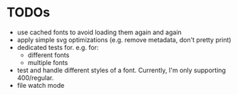 # TODOs

- use cached fonts to avoid loading them again and again
- apply simple svg optimizations (e.g. remove metadata, don't pretty print)
- dedicated tests for. e.g. for:
    - different fonts
    - multiple fonts
- test and handle different styles of a font. Currently, I'm only supporting 400/regular.
- file watch mode